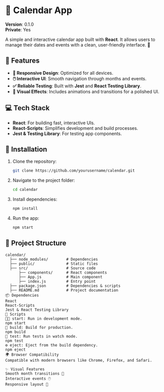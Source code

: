 # 📅 Calendar App

**Version**: 0.1.0  
**Private**: Yes  

A simple and interactive calendar app built with **React**. It allows users to manage their dates and events with a clean, user-friendly interface. 🎉

## 🚀 Features
- **📱 Responsive Design**: Optimized for all devices.
- **🖱️ Interactive UI**: Smooth navigation through months and events.
- **✅ Reliable Testing**: Built with **Jest** and **React Testing Library**.
- **🎨 Visual Effects**: Includes animations and transitions for a polished UI.

## 💻 Tech Stack
- **React**: For building fast, interactive UIs.
- **React-Scripts**: Simplifies development and build processes.
- **Jest & Testing Library**: For testing app components.

## 🔧 Installation

1. Clone the repository:
    ```bash
    git clone https://github.com/yourusername/calendar.git
    ```

2. Navigate to the project folder:
    ```bash
    cd calendar
    ```

3. Install dependencies:
    ```bash
    npm install
    ```

4. Run the app:
    ```bash
    npm start
    ```

## 📂 Project Structure

```plaintext
calendar/
  ├── node_modules/        # Dependencies
  ├── public/              # Static files
  ├── src/                 # Source code
      ├── components/      # React components
      ├── App.js           # Main component
      ├── index.js         # Entry point
  ├── package.json         # Dependencies & scripts
  ├── README.md            # Project documentation
📦 Dependencies
React
React-Scripts
Jest & React Testing Library
🔨 Scripts
👨‍💻 start: Run in development mode.
npm start
🚀 build: Build for production.
npm build
🧪 test: Run tests in watch mode.
npm test
⚙️ eject: Eject from the build dependency.
npm eject
🌍 Browser Compatibility
Compatible with modern browsers like Chrome, Firefox, and Safari.

✨ Visual Features
Smooth month transitions 🔄
Interactive events 🖱️
Responsive layout 📱
